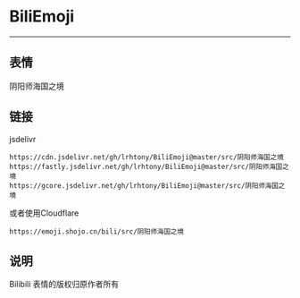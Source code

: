 # BiliEmoji
---
## 表情
阴阳师海国之境
## 链接
jsdelivr
```
https://cdn.jsdelivr.net/gh/lrhtony/BiliEmoji@master/src/阴阳师海国之境
https://fastly.jsdelivr.net/gh/lrhtony/BiliEmoji@master/src/阴阳师海国之境
https://gcore.jsdelivr.net/gh/lrhtony/BiliEmoji@master/src/阴阳师海国之境
```
或者使用Cloudflare
```
https://emoji.shojo.cn/bili/src/阴阳师海国之境
```
## 说明
Bilibili 表情的版权归原作者所有
